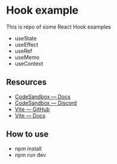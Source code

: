 # Hook example
This is repo of some React Hook examples
- useState
- useEffect
- useRef
- useMemo
- useContext

## Resources

- [CodeSandbox — Docs](https://codesandbox.io/docs/learn)
- [CodeSandbox — Discord](https://discord.gg/Ggarp3pX5H)
- [Vite — GitHub](https://github.com/vitejs/vite)
- [Vite — Docs](https://vitejs.dev/guide/)

## How to use

- npm install
- npm run dev
